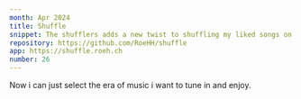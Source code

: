 ```yaml
---
month: Apr 2024
title: Shuffle
snippet: The shufflers adds a new twist to shuffling my liked songs on Spotify.
repository: https://github.com/RoeHH/shuffle
app: https://shuffle.roeh.ch
number: 26
---
```


Now i can just select the era of music i want to tune in and enjoy.
